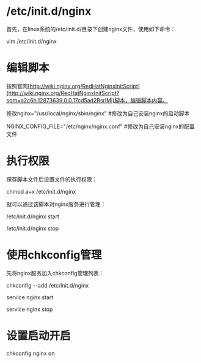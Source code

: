 # /etc/init.d/nginx

首先，在linux系统的/etc/init.d/目录下创建nginx文件，使用如下命令：

vim /etc/init.d/nginx

# 编辑脚本

按照官网[http://wiki.nginx.org/RedHatNginxInitScript](http://wiki.nginx.org/RedHatNginxInitScript?spm=a2c6h.12873639.0.0.17cd5ad2RsrlMi)脚本，编辑脚本内容。

修改nginx="/usr/local/nginx/sbin/nginx"  #修改为自己安装nginx的启动脚本

NGINX_CONFIG_FILE="/etc/nginx/nginx.conf"  #修改为自己安装nginx的配置文件

# 执行权限

保存脚本文件后设置文件的执行权限：

chmod a+x /etc/init.d/nginx

就可以通过该脚本对nginx服务进行管理：

/etc/init.d/nginx start

/etc/init.d/nginx stop

# 使用chkconfig管理

先将nginx服务加入chkconfig管理列表：

chkconfig --add /etc/init.d/nginx



service nginx start

service nginx stop

# 设置启动开启

chkconfig nginx on

